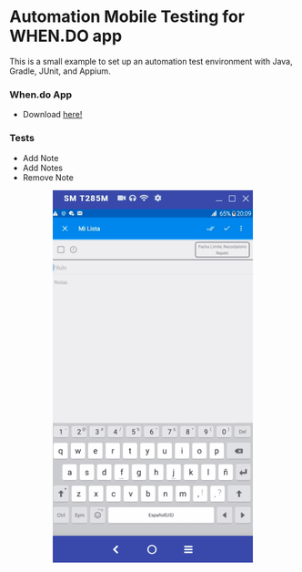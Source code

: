 # Automation Mobile Testing for WHEN.DO app
This is a small example to set up an automation test environment with Java, Gradle, JUnit,  and Appium.

### When.do App
- Download [here!](https://drive.google.com/file/d/1qvl-pTmCmMaTPty-DClIkGec2ItE8KNP/view?usp=sharing)

### Tests
- Add Note
- Add Notes
- Remove Note


<p align="center">
  <img src="TestRunning.gif">
</p>
